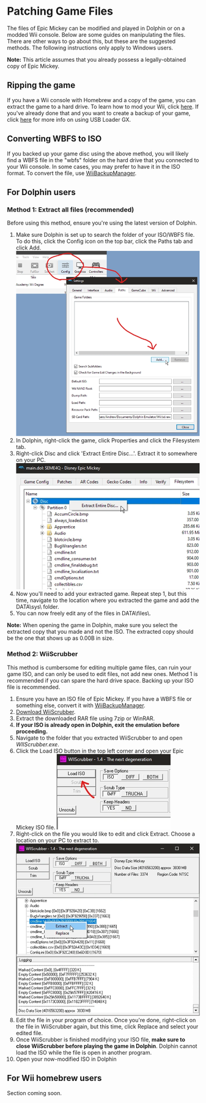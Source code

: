 # Patching Game Files

The files of Epic Mickey can be modified and played in Dolphin or on a modded Wii console. Below are some guides on manipulating the files. There are other ways to go about this, but these are the suggested methods. The following instructions only apply to Windows users.

**Note:** This article assumes that you already possess a legally-obtained copy of Epic Mickey.

## Ripping the game

If you have a Wii console with Homebrew and a copy of the game, you can extract the game to a hard drive. To learn how to mod your Wii, click [here](http://wii.guide/). If you've already done that and you want to create a backup of your game, click [here](https://wii.guide/usbloadergx) for more info on using USB Loader GX. 

## Converting WBFS to ISO

If you backed up your game disc using the above method, you will likely find a WBFS file in the "wbfs" folder on the hard drive that you connected to your Wii console. In some cases, you may prefer to have it in the ISO format. To convert the file, use [WiiBackupManager](http://www.wiibackupmanager.co.uk/downloads.html). 

## For Dolphin users

### Method 1: Extract all files (recommended)

Before using this method, ensure you're using the latest version of Dolphin.

1. Make sure Dolphin is set up to search the folder of your ISO/WBFS file. To do this, click the Config icon on the top bar, click the Paths tab and click Add. <img src="/site-images/add-paths.png" class="article-image">
2. In Dolphin, right-click the game, click Properties and click the Filesystem tab.
3. Right-click Disc and click 'Extract Entire Disc...'. Extract it to somewhere on your PC. <img src="/site-images/extract-disc.png" class="article-image">
4. Now you'll need to add your extracted game. Repeat step 1, but this time, navigate to the location where you extracted the game and add the DATA\\sys\\ folder. 
5. You can now freely edit any of the files in DATA\\files\\. 

**Note:** When opening the game in Dolphin, make sure you select the extracted copy that you made and not the ISO. The extracted copy should be the one that shows up as 0.00B in size.

### Method 2: WiiScrubber

This method is cumbersome for editing multiple game files, can ruin your game ISO, and can only be used to edit files, not add new ones. Method 1 is recommended if you can spare the hard drive space. Backing up your ISO file is recommended. 

1. Ensure you have an ISO file of Epic Mickey. If you have a WBFS file or something else, convert it with [WiiBackupManager](http://www.wiibackupmanager.co.uk/downloads.html).
2. [Download WiiScrubber](https://web.archive.org/web/20190314161505/http://gbatemp.net/downloads/%5B4838%5DWiiscrubber140Kit.rar).
3. Extract the downloaded RAR file using 7zip or WinRAR.
4. **If your ISO is already open in Dolphin, exit the emulation before proceeding.**
5. Navigate to the folder that you extracted WiiScrubber to and open *WIIScrubber.exe*.
6. Click the Load ISO button in the top left corner and open your Epic Mickey ISO file. <img src="/site-images/load-iso.png" class="article-image">
7. Right-click on the file you would like to edit and click Extract. Choose a location on your PC to extract to. <img src="/site-images/extract-wiiscrubber.png" class="article-image">
8. Edit the file in your program of choice. Once you're done, right-click on the file in WiiScrubber again, but this time, click Replace and select your edited file.
9. Once WiiScrubber is finished modifying your ISO file, **make sure to close WiiScrubber before playing the game in Dolphin**. Dolphin cannot load the ISO while the file is open in another program.
10. Open your now-modified ISO in Dolphin

## For Wii homebrew users

Section coming soon.
